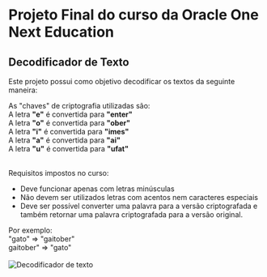 <h1>Projeto Final do curso da Oracle One Next Education</h1>
<h2>Decodificador de Texto</h2>

<p>Este projeto possui como objetivo decodificar os textos da seguinte maneira:<br>

As "chaves" de criptografia utilizadas são:<br>
A letra <b>"e"</b> é convertida para <b>"enter"</b><br>
A letra <b>"o"</b> é convertida para <b>"ober"</b><br>
A letra <b>"i"</b> é convertida para <b>"imes"</b><br>
A letra <b>"a"</b> é convertida para <b>"ai"</b><br>
A letra <b>"u"</b> é convertida para <b>"ufat"</b><br><br>

Requisitos impostos no curso:
- Deve funcionar apenas com letras minúsculas
- Não devem ser utilizados letras com acentos nem caracteres especiais
- Deve ser possível converter uma palavra para a versão criptografada e também retornar uma palavra criptografada para a versão original.

Por exemplo:<br>
"gato" => "gaitober"<br>
gaitober" => "gato"<br><br>
![Decodificador de texto](https://github.com/user-attachments/assets/080fe180-ff38-47d5-8121-7330106d8a1a)
